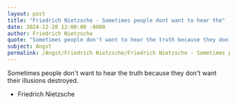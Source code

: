 ```yaml
---
layout: post
title: "Friedrich Nietzsche - Sometimes people dont want to hear the"
date: 2024-12-28 12:00:00 -0000
author: Friedrich Nietzsche
quote: "Sometimes people don't want to hear the truth because they don't want their illusions destroyed."
subject: Angst
permalink: /Angst/Friedrich Nietzsche/Friedrich Nietzsche - Sometimes people dont want to hear the
---
```


Sometimes people don't want to hear the truth because they don't want their illusions destroyed.

- Friedrich Nietzsche
